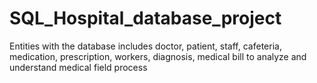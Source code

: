 # SQL_Hospital_database_project
Entities with the database includes doctor, patient, staff, cafeteria, medication, prescription, workers, diagnosis, medical bill to analyze and understand medical field process
